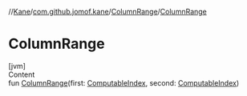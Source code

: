//[Kane](../../index.md)/[com.github.jomof.kane](../index.md)/[ColumnRange](index.md)/[ColumnRange](-column-range.md)



# ColumnRange  
[jvm]  
Content  
fun [ColumnRange](-column-range.md)(first: [ComputableIndex](../-computable-index/index.md), second: [ComputableIndex](../-computable-index/index.md))  



